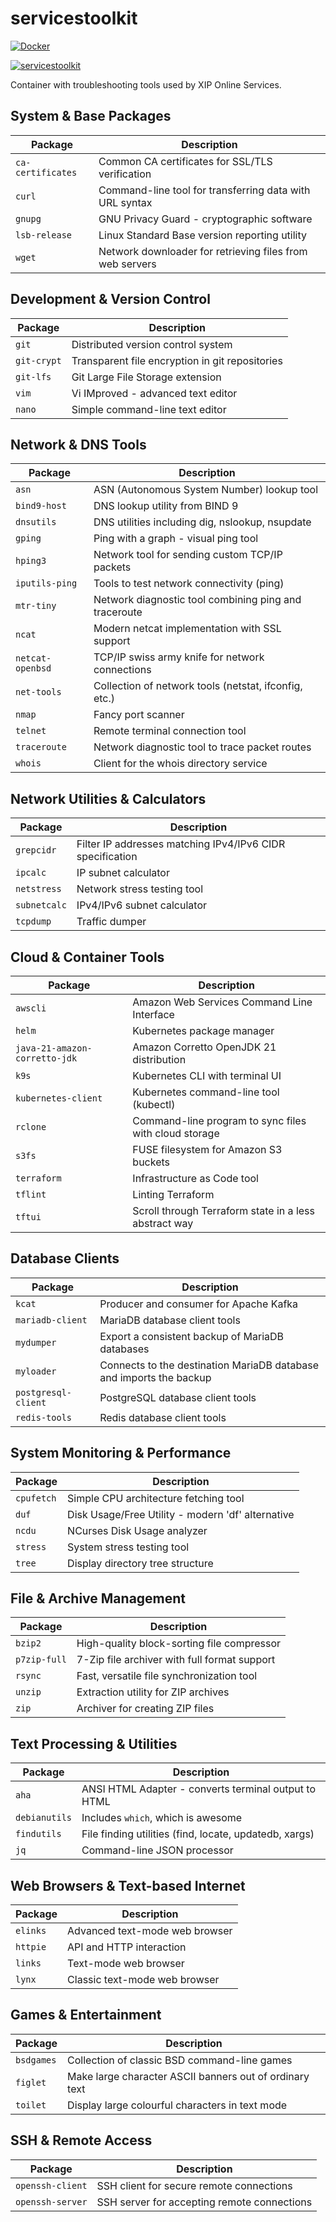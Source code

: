 # servicestoolkit

[![Docker](https://img.shields.io/badge/docker-%230db7ed.svg?style=for-the-badge&logo=docker&logoColor=white)](https://hub.docker.com/r/xipdockeruser/servicestoolkit)

[![servicestoolkit](https://github.com/xip-online-applications/servicestoolkit/actions/workflows/cicd.yml/badge.svg)](https://github.com/xip-online-applications/servicestoolkit/actions/workflows/cicd.yml)

Container with troubleshooting tools used by XIP Online Services.

## System & Base Packages

| Package           | Description                                              |
| ----------------- | -------------------------------------------------------- |
| `ca-certificates` | Common CA certificates for SSL/TLS verification          |
| `curl`            | Command-line tool for transferring data with URL syntax  |
| `gnupg`           | GNU Privacy Guard - cryptographic software               |
| `lsb-release`     | Linux Standard Base version reporting utility            |
| `wget`            | Network downloader for retrieving files from web servers |

## Development & Version Control

| Package     | Description                                     |
| ----------- | ----------------------------------------------- |
| `git`       | Distributed version control system              |
| `git-crypt` | Transparent file encryption in git repositories |
| `git-lfs`   | Git Large File Storage extension                |
| `vim`       | Vi IMproved - advanced text editor              |
| `nano`      | Simple command-line text editor                 |

## Network & DNS Tools

| Package          | Description                                           |
| ---------------- | ----------------------------------------------------- |
| `asn`            | ASN (Autonomous System Number) lookup tool            |
| `bind9-host`     | DNS lookup utility from BIND 9                        |
| `dnsutils`       | DNS utilities including dig, nslookup, nsupdate       |
| `gping`          | Ping with a graph - visual ping tool                  |
| `hping3`         | Network tool for sending custom TCP/IP packets        |
| `iputils-ping`   | Tools to test network connectivity (ping)             |
| `mtr-tiny`       | Network diagnostic tool combining ping and traceroute |
| `ncat`           | Modern netcat implementation with SSL support         |
| `netcat-openbsd` | TCP/IP swiss army knife for network connections       |
| `net-tools`      | Collection of network tools (netstat, ifconfig, etc.) |
| `nmap`           | Fancy port scanner                                    |
| `telnet`         | Remote terminal connection tool                       |
| `traceroute`     | Network diagnostic tool to trace packet routes        |
| `whois`          | Client for the whois directory service                |

## Network Utilities & Calculators

| Package      | Description                                               |
| ------------ | --------------------------------------------------------- |
| `grepcidr`   | Filter IP addresses matching IPv4/IPv6 CIDR specification |
| `ipcalc`     | IP subnet calculator                                      |
| `netstress`  | Network stress testing tool                               |
| `subnetcalc` | IPv4/IPv6 subnet calculator                               |
| `tcpdump`    | Traffic dumper                                            |

## Cloud & Container Tools

| Package                       | Description                                           |
| ----------------------------- | ----------------------------------------------------- |
| `awscli`                      | Amazon Web Services Command Line Interface            |
| `helm`                        | Kubernetes package manager                            |
| `java-21-amazon-corretto-jdk` | Amazon Corretto OpenJDK 21 distribution               |
| `k9s`                         | Kubernetes CLI with terminal UI                       |
| `kubernetes-client`           | Kubernetes command-line tool (kubectl)                |
| `rclone`                      | Command-line program to sync files with cloud storage |
| `s3fs`                        | FUSE filesystem for Amazon S3 buckets                 |
| `terraform`                   | Infrastructure as Code tool                           |
| `tflint`                      | Linting Terraform                                     |
| `tftui`                       | Scroll through Terraform state in a less abstract way |

## Database Clients

| Package             | Description                                                         |
| ------------------- | ------------------------------------------------------------------- |
| `kcat`              | Producer and consumer for Apache Kafka                              |
| `mariadb-client`    | MariaDB database client tools                                       |
| `mydumper`          | Export a consistent backup of MariaDB databases                     |
| `myloader`          | Connects to the destination MariaDB database and imports the backup |
| `postgresql-client` | PostgreSQL database client tools                                    |
| `redis-tools`       | Redis database client tools                                         |

## System Monitoring & Performance

| Package    | Description                                       |
| ---------- | ------------------------------------------------- |
| `cpufetch` | Simple CPU architecture fetching tool             |
| `duf`      | Disk Usage/Free Utility - modern 'df' alternative |
| `ncdu`     | NCurses Disk Usage analyzer                       |
| `stress`   | System stress testing tool                        |
| `tree`     | Display directory tree structure                  |

## File & Archive Management

| Package      | Description                                  |
| ------------ | -------------------------------------------- |
| `bzip2`      | High-quality block-sorting file compressor   |
| `p7zip-full` | 7-Zip file archiver with full format support |
| `rsync`      | Fast, versatile file synchronization tool    |
| `unzip`      | Extraction utility for ZIP archives          |
| `zip`        | Archiver for creating ZIP files              |

## Text Processing & Utilities

| Package       | Description                                            |
| ------------- | ------------------------------------------------------ |
| `aha`         | ANSI HTML Adapter - converts terminal output to HTML   |
| `debianutils` | Includes `which`, which is awesome                     |
| `findutils`   | File finding utilities (find, locate, updatedb, xargs) |
| `jq`          | Command-line JSON processor                            |

## Web Browsers & Text-based Internet

| Package  | Description                    |
| -------- | ------------------------------ |
| `elinks` | Advanced text-mode web browser |
| `httpie` | API and HTTP interaction       |
| `links`  | Text-mode web browser          |
| `lynx`   | Classic text-mode web browser  |

## Games & Entertainment

| Package    | Description                                             |
| ---------- | ------------------------------------------------------- |
| `bsdgames` | Collection of classic BSD command-line games            |
| `figlet`   | Make large character ASCII banners out of ordinary text |
| `toilet`   | Display large colourful characters in text mode         |

## SSH & Remote Access

| Package          | Description                                 |
| ---------------- | ------------------------------------------- |
| `openssh-client` | SSH client for secure remote connections    |
| `openssh-server` | SSH server for accepting remote connections |
